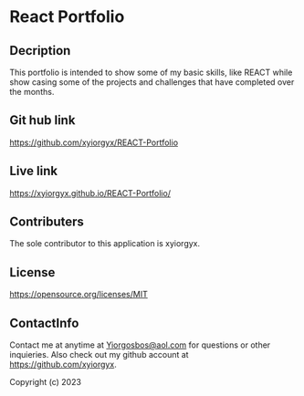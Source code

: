 # React Portfolio

## Decription
This portfolio is intended to show some of my basic skills, like REACT while show casing some of the projects and challenges that have completed over the months. 

## Git hub link
https://github.com/xyiorgyx/REACT-Portfolio

## Live link
https://xyiorgyx.github.io/REACT-Portfolio/

## Contributers
The sole contributor to this application is xyiorgyx.


## License
https://opensource.org/licenses/MIT 


## ContactInfo

Contact me at anytime at Yiorgosbos@aol.com for questions or other inquieries. Also check out my github account at https://github.com/xyiorgyx.

Copyright (c) 2023
 
